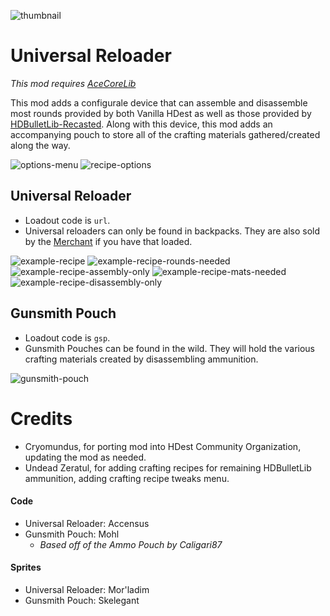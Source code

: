 ![thumbnail](./screenshots/thumbnail.png)

# Universal Reloader
_This mod requires [AceCoreLib](https://github.com/HDest-Community/AceCoreLib)_

This mod adds a configurale device that can assemble and disassemble most rounds provided by both Vanilla HDest as well as those provided by [HDBulletLib-Recasted](https://github.com/HDest-Community/HDBulletLib-Recasted).  Along with this device, this mod adds an accompanying pouch to store all of the crafting materials gathered/created along the way.

![options-menu](./screenshots/options-menu.png)
![recipe-options](./screenshots/recipe-options.png)

## Universal Reloader
- Loadout code is `url`.
- Universal reloaders can only be found in backpacks. They are also sold by the [Merchant](https://github.com/HDest-Community/Merchant) if you have that loaded.

![example-recipe](./screenshots/example-recipe.png)
![example-recipe-rounds-needed](./screenshots/example-recipe-rounds-needed.png)
![example-recipe-assembly-only](./screenshots/example-recipe-assembly-only.png)
![example-recipe-mats-needed](./screenshots/example-recipe-mats-needed.png)
![example-recipe-disassembly-only](./screenshots/example-recipe-disassembly-only.png)

## Gunsmith Pouch
- Loadout code is `gsp`.
- Gunsmith Pouches can be found in the wild.  They will hold the various crafting materials created by disassembling ammunition.

![gunsmith-pouch](./screenshots/gunsmith-pouch-gui.png)

# Credits

- Cryomundus, for porting mod into HDest Community Organization, updating the mod as needed.
- Undead Zeratul, for adding crafting recipes for remaining HDBulletLib ammunition, adding crafting recipe tweaks menu.

#### Code
- Universal Reloader: Accensus
- Gunsmith Pouch: Mohl
  - _Based off of the Ammo Pouch by Caligari87_

#### Sprites
- Universal Reloader: Mor'ladim
- Gunsmith Pouch: Skelegant